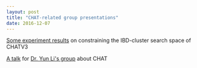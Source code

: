 ```yaml
---
layout: post
title: "CHAT-related group presentations"
date: 2016-12-07
---
```

<a href="https://github.com/lybird300/lybird300.github.io/blob/master/YLin_Nov16_2016_CHAT.pdf">Some experiment results</a> on constraining the IBD-cluster search space of CHATV3

<a href="https://github.com/lybird300/lybird300.github.io/blob/master/YLin_Mar08_2017_CHAT_forYunLiGroupV4.pdf">A talk</a> for <a href="http://www.unc.edu/~yunmli/">Dr. Yun Li's group</a> about CHAT
